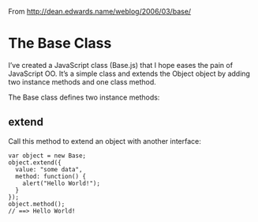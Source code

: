 From http://dean.edwards.name/weblog/2006/03/base/

The Base Class
==============

I’ve created a JavaScript class (Base.js) that I hope eases the pain of JavaScript OO. It’s a simple class and extends the Object object by adding two instance methods and one class method.

The Base class defines two instance methods:

extend
------
Call this method to extend an object with another interface:

    var object = new Base;
    object.extend({
      value: "some data",
      method: function() {
        alert("Hello World!");
      }
    });
    object.method();
    // ==> Hello World!